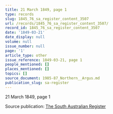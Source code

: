 ```yaml
---
title: 21 March 1849, page 1
type: records
slug: 1845_76_sa_register_content_3507
url: /records/1845_76_sa_register_content_3507/
record_id: 1845_76_sa_register_content_3507
date: '1849-03-21'
date_display: null
volume: null
issue_number: null
page: '1'
article_type: other
issue_reference: 1849-03-21, page 1
people_mentioned: []
places_mentioned: []
topics: []
source_document: 1985-87_Northern__Argus.md
publication_slug: sa-register
---
```


21 March 1849, page 1

Source publication: [The South Australian Register](/publications/sa-register/)
